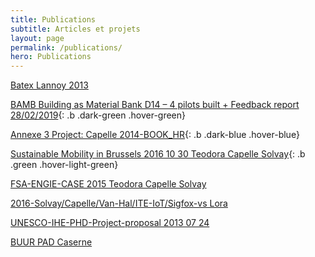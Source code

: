 ```yaml
---
title: Publications
subtitle: Articles et projets
layout: page
permalink: /publications/
hero: Publications
---
```


[Batex Lannoy 2013](/documents/BATEX_DESCRIPTIF-TECHNIQUE.pdf)


[BAMB Building as Material Bank D14 – 4 pilots built + Feedback report 28/02/2019](/documents/20190228-BE-BAMB-D14-3.pdf){: .b .dark-green .hover-green}

[Annexe 3 Project: Capelle 2014-BOOK_HR](/documents/2014-BOOK_HR.pdf){: .b .dark-blue .hover-blue}

[Sustainable Mobility in Brussels 2016 10 30 Teodora Capelle Solvay](/documents/20161030-Solvay-Capelle-SUSTAINABLE-MOBILITY-IN-BRUSSELS.pdf){: .b .green .hover-light-green}


[FSA-ENGIE-CASE 2015 Teodora Capelle Solvay](/documents/2015-Solvay-Capelle-FSA-ENGIE-CASE.pdf)


[2016-Solvay/Capelle/Van-Hal/ITE-IoT/Sigfox-vs Lora](/documents/2016-Solvay-Capelle-Van-Hal-ITE-IoT.pdf)


[UNESCO-IHE-PHD-Project-proposal 2013 07 24](/documents/20130724-UNESCO-IHE-PHD-Project-proposal.pdf)

[BUUR PAD Caserne](/documents/20181207-BUUR-PAD-CASERNE-3.pdf)
